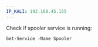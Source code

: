 ```yaml
---
IP_KALI: 192.168.45.155
---
```

Check if spooler service is running:
```
Get-Service -Name Spooler
```